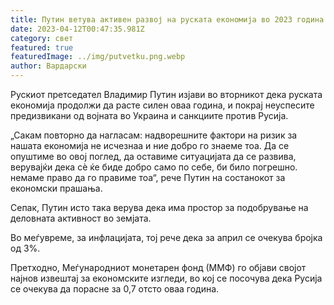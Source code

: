 ```yaml
---
title: Путин ветува активен развој на руската економија во 2023 година
date: 2023-04-12T00:47:35.981Z
category: свет
featured: true
featuredImage: ../img/putvetku.png.webp
author: Вардарски
---
```


Рускиот претседател Владимир Путин изјави во вторникот дека руската економија продолжи да расте силен оваа година, и покрај неуспесите предизвикани од војната во Украина и санкциите против Русија.

„Сакам повторно да нагласам: надворешните фактори на ризик за нашата економија не исчезнаа и ние добро го знаеме тоа. Да се ​​опуштиме во овој поглед, да оставиме ситуацијата да се развива, верувајќи дека сè ќе биде добро само по себе, би било погрешно. немаме право да го правиме тоа“, рече Путин на состанокот за економски прашања.

Сепак, Путин исто така верува дека има простор за подобрување на деловната активност во земјата.

Во меѓувреме, за инфлацијата, тој рече дека за април се очекува бројка од 3%.

Претходно, Меѓународниот монетарен фонд (ММФ) го објави својот најнов извештај за економските изгледи, во кој се посочува дека Русија се очекува да порасне за 0,7 отсто оваа година.
